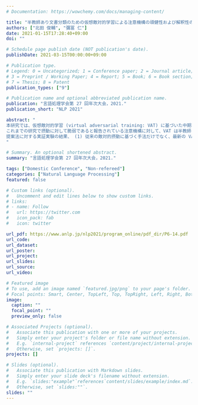 ```yaml
---
# Documentation: https://wowchemy.com/docs/managing-content/

title: "半教師あり文書分類のための仮想敵対的学習による注意機構の頑健性および解釈性の向上"
authors: ["北田 俊輔", "彌冨 仁"]
date: 2021-01-15T17:28:40+09:00
doi: ""

# Schedule page publish date (NOT publication's date).
publishDate: 2021-03-15T00:00:00+09:00

# Publication type.
# Legend: 0 = Uncategorized; 1 = Conference paper; 2 = Journal article;
# 3 = Preprint / Working Paper; 4 = Report; 5 = Book; 6 = Book section;
# 7 = Thesis; 8 = Patent
publication_types: ["9"]

# Publication name and optional abbreviated publication name.
publication: "言語処理学会第 27 回年次大会，2021."
publication_short: "NLP 2021"

abstract: "
本研究では、仮想敵対的学習 (virtual adversarial training: VAT) に基づいた中期項に対する新しい学習手法を提案する。
これまでの研究で摂動に対して脆弱であると報告されている注意機構に対して、VAT は半教師ありの設定で、教師なしデータから敵対的摂動を計算することが可能である。
提案法に対する実証実験の結果、 (1) 従来の敵対的摂動に基づく手法だけでなく、最新の VAT に基づく手法と比較して、半教師あり設定で有意に優れた予測性能が得られること、(2) 学習された注意の重みが購買を元にした単語の重要度との相関がより強く、人手による予測根拠とより良い一致を示すこと、さらに (3) 教師なしデータの増加に伴って性能が向上することを示した。
"

# Summary. An optional shortened abstract.
summary: "言語処理学会第 27 回年次大会，2021."

tags: ["Domestic Conference", "Non-refereed"]
categories: ["Natural Language Processing"]
featured: false

# Custom links (optional).
#   Uncomment and edit lines below to show custom links.
# links:
# - name: Follow
#   url: https://twitter.com
#   icon_pack: fab
#   icon: twitter

url_pdf: https://www.anlp.jp/nlp2021/program_online/pdf_dir/P6-14.pdf
url_code:
url_dataset:
url_poster:
url_project:
url_slides:
url_source:
url_video:

# Featured image
# To use, add an image named `featured.jpg/png` to your page's folder. 
# Focal points: Smart, Center, TopLeft, Top, TopRight, Left, Right, BottomLeft, Bottom, BottomRight.
image:
  caption: ""
  focal_point: ""
  preview_only: false

# Associated Projects (optional).
#   Associate this publication with one or more of your projects.
#   Simply enter your project's folder or file name without extension.
#   E.g. `internal-project` references `content/project/internal-project/index.md`.
#   Otherwise, set `projects: []`.
projects: []

# Slides (optional).
#   Associate this publication with Markdown slides.
#   Simply enter your slide deck's filename without extension.
#   E.g. `slides:"example"`references`content/slides/example/index.md`.
#   Otherwise, set `slides:""`.
slides: ""
---
```

